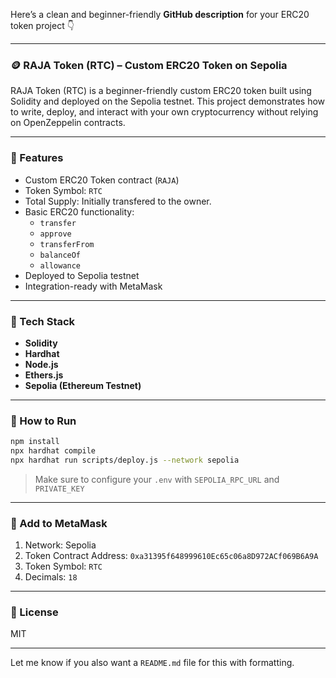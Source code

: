 Here’s a clean and beginner-friendly **GitHub description** for your ERC20 token project 👇

---

### 🪙 RAJA Token (RTC) – Custom ERC20 Token on Sepolia

RAJA Token (RTC) is a beginner-friendly custom ERC20 token built using Solidity and deployed on the Sepolia testnet. This project demonstrates how to write, deploy, and interact with your own cryptocurrency without relying on OpenZeppelin contracts.

---

### 🔧 Features

- Custom ERC20 Token contract (`RAJA`)
- Token Symbol: `RTC`
- Total Supply: Initially transfered to the owner.
- Basic ERC20 functionality:
  - `transfer`
  - `approve`
  - `transferFrom`
  - `balanceOf`
  - `allowance`
- Deployed to Sepolia testnet
- Integration-ready with MetaMask

---

### 🧪 Tech Stack

- **Solidity**
- **Hardhat**
- **Node.js**
- **Ethers.js**
- **Sepolia (Ethereum Testnet)**

---

### 🚀 How to Run

```bash
npm install
npx hardhat compile
npx hardhat run scripts/deploy.js --network sepolia
```

> Make sure to configure your `.env` with `SEPOLIA_RPC_URL` and `PRIVATE_KEY`

---

### 🦊 Add to MetaMask

1. Network: Sepolia
2. Token Contract Address: `0xa31395f648999610Ec65c06a8D972ACf069B6A9A`
3. Token Symbol: `RTC`
4. Decimals: `18`

---

### 📜 License

MIT

---

Let me know if you also want a `README.md` file for this with formatting.
